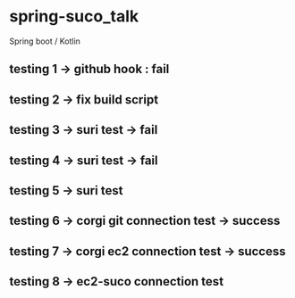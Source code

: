 # spring-suco_talk
Spring boot / Kotlin 

## testing 1 -> github hook : fail

## testing 2 -> fix build script

## testing 3 -> suri test -> fail

## testing 4 -> suri test -> fail

## testing 5 -> suri test

## testing 6 -> corgi git connection test -> success

## testing 7 -> corgi ec2 connection test -> success

## testing 8 -> ec2-suco connection test
